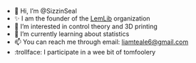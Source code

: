 - 👋 Hi, I’m @SizzinSeal
- :sparkles: I am the founder of the [LemLib](https://github.com/LemLib) organization
- 👀 I’m interested in control theory and 3D printing
- 🌱 I’m currently learning about statistics
- 📫 You can reach me through email: liamteale6@gmail.com
- :trollface: I participate in a wee bit of tomfoolery
